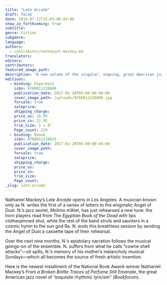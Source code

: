 ```yaml
---
title: "Late Arcade"
draft: false
date: 2016-07-11T15:03:00-04:00
show_in_forthcoming: true
subtitle:
genre: Fiction
subgenre:
language:
authors:
  - contributor/nathaniel-mackey.md
translators:
editors:
contributors:
featured_image_path:
description: "A new volume of the singular, ongoing, great American jazz novel "
editions:
  - binding: Paperback
    isbn: 9780811226608
    publication_date: 2017-02-28T05:00:00-04:00
    cover_image_path: /uploads/9780811226608.jpg
    forsale: true
    saleprice:
    shipping_charge:
    price_us: 16.95
    price_cn: 22.95
    trim_size: 5 x 8"
    Page_count: 224
  - binding: Ebook
    isbn: 9780811226615
    publication_date: 2017-02-28T05:00:00-04:00
    cover_image_path:
    forsale: true
    saleprice:
    shipping_charge:
    price_us:
    price_cn:
    trim_size:
    Page_count:
_slug: late-arcade
---
```


Nathaniel Mackey’s _Late Arcade_ opens in Los Angeles. A musician known only as N. writes the first of a series of letters to the enigmatic Angel of Dust. N.’s jazz sextet, Molimo m’Atet, has just rehearsed a new tune: the horn players read from _The Egyptian Book of the Dead_ with lips clothespinned shut, while the rest of the band struts and saunters in a cosmic hymn to the sun god Ra. N. ends this breathless session by sending the Angel of Dust a cassette tape of their rehearsal.

Over the next nine months, N.’s epistolary narration follows the musical goings-on of the ensemble. N. suffers from what he calls “cowrie shell attacks”—oil spills, N.’s memory of his mother’s melancholy musical Sundays—which all becomes the source of fresh artistic invention.

Here is the newest installment of the National Book Award-winner Nathaniel Mackey’s _From a Broken Bottle Traces of Perfume Still Emanate_, the great American jazz novel of “exquisite rhythmic lyricism” (_Bookforum_).

